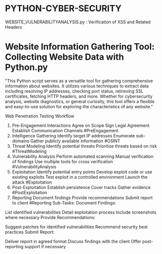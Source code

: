 # PYTHON-CYBER-SECURITY
WEBSITE_VULNERABILITYANALYSIS.py : Verification of XSS and Related Headers

# Website Information Gathering Tool: Collecting Website Data with Python.py

"This Python script serves as a versatile tool for gathering comprehensive information about websites. 
It utilizes various techniques to extract data including resolving IP addresses, checking port status, retrieving SSL certificates, fetching HTTP headers, and more. 
Whether for cybersecurity analysis, website diagnostics, or general curiosity, this tool offers a flexible and easy-to-use solution for exploring the characteristics of any website."

Web Penetration Testing Workflow
1. Pre-Engagement Interactions
Agree on Scope
Sign Legal Agreement
Establish Communication Channels #PreEngagement
2. Intelligence Gathering
Identify target IP addresses
Enumerate sub-domains
Gather publicly available information #OSINT
3. Threat Modeling
Identify potential threats
Prioritize threats based on risk #ThreatModeling
4. Vulnerability Analysis
Perform automated scanning
Manual verification of findings
Use multiple tools for cross verification #VulnerabilityAnalysis
5. Exploitation
Identify potential entry points
Develop exploit code or use existing exploits
Test exploit in a controlled environment
Launch the attack #Exploitation
6. Post-Exploitation
Establish persistence
Cover tracks
Gather evidence #PostExploitation
7. Reporting
Document findings
Provide recommendations
Submit report to client #Reporting
Sub-Tasks:
Document Findings:

List identified vulnerabilities
Detail exploitation process
Include screenshots where necessary
Provide Recommendations:

Suggest patches for identified vulnerabilities
Recommend security best practices
Submit Report:

Deliver report in agreed format
Discuss findings with the client
Offer post-reporting support if necessary
